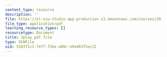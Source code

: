 ```yaml
---
content_type: resource
description: ''
file: https://ol-ocw-studio-app-production.s3.amazonaws.com/courses/20-219-becoming-the-next-bill-nye-writing-and-hosting-the-educational-show-january-iap-2015/5583f1c17ef7f2bea08ce9e463f5ec22_ZMe7jSsPmW4.pdf
file_type: application/pdf
learning_resource_types: []
resourcetype: Document
title: 3play pdf file
type: OCWFile
uid: 5583f1c1-7ef7-f2be-a08c-e9e463f5ec22
---
```

